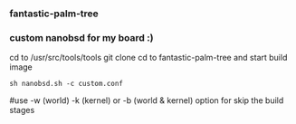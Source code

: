 ### fantastic-palm-tree
### custom nanobsd for my board :)
cd to /usr/src/tools/tools
git clone 
cd to fantastic-palm-tree and start build image 


`sh nanobsd.sh -c custom.conf`


#use -w (world) -k (kernel) or -b (world & kernel) option
for skip the build stages

